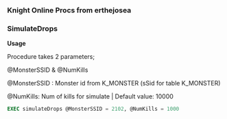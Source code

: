 ### Knight Online Procs from erthejosea

### SimulateDrops
**Usage**

Procedure takes 2 parameters;

@MonsterSSID &
@NumKills

@MonsterSSID : Monster id from K_MONSTER (sSid for table K_MONSTER)

@NumKills: Num of kills for simulate | Default value: 10000


```sql
EXEC simulateDrops @MonsterSSID = 2102, @NumKills = 1000
